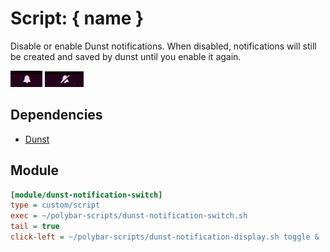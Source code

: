 # Script: { name }

Disable or enable Dunst notifications. When disabled, notifications will still be created and saved by dunst until you enable it again.

![dunst-notifications-enabled](screenshots/1.png)
![dunst-notifications-disabled](screenshots/2.png)


## Dependencies

* [Dunst](https://github.com/dunst-project/dunst)

## Module
```ini
[module/dunst-notification-switch]
type = custom/script
exec = ~/polybar-scripts/dunst-notification-switch.sh
tail = true
click-left = ~/polybar-scripts/dunst-notification-display.sh toggle &
```
